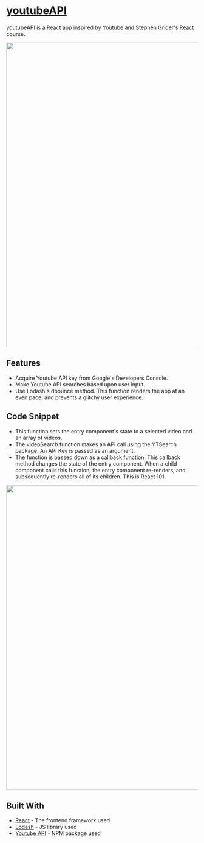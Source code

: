 # [youtubeAPI](https://marquez93.github.io/youtubeAPI/)

youtubeAPI is a React app inspired by [Youtube](https://www.youtube.com/) and Stephen Grider's [React](https://www.udemy.com/react-redux/) course.

<p align="center"><img src="https://i.imgur.com/qYMCdyN.png" cursor="default" width="800px" /></p>

## Features

* Acquire Youtube API key from Google's Developers Console.
* Make Youtube API searches based upon user input.
* Use Lodash's dbounce method. This function renders the app at an even pace, and prevents a glitchy user experience.

## Code Snippet

* This function sets the entry component's state to a selected video and an array of videos.
* The videoSearch function makes an API call using the YTSearch package. An API Key is passed as an argument.
* The function is passed down as a callback function. This callback method changes the state of the entry component. When a child component calls this function, the entry component re-renders, and subsequently re-renders all of its children. This is React 101.

<p align="center"><img src="https://i.imgur.com/a9rZPc4.png" width="800px" /></p>

## Built With

* [React](https://reactjs.org/docs/getting-started.html) - The frontend framework used
* [Lodash](https://lodash.com/) - JS library used
* [Youtube API](https://www.npmjs.com/package/youtube-api-search) - NPM package used
